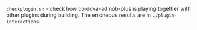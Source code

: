`checkplugin.sh` - check how cordova-admob-plus is playing together with other plugins during building. The erroneous results are in `./plugin-interactions`.
